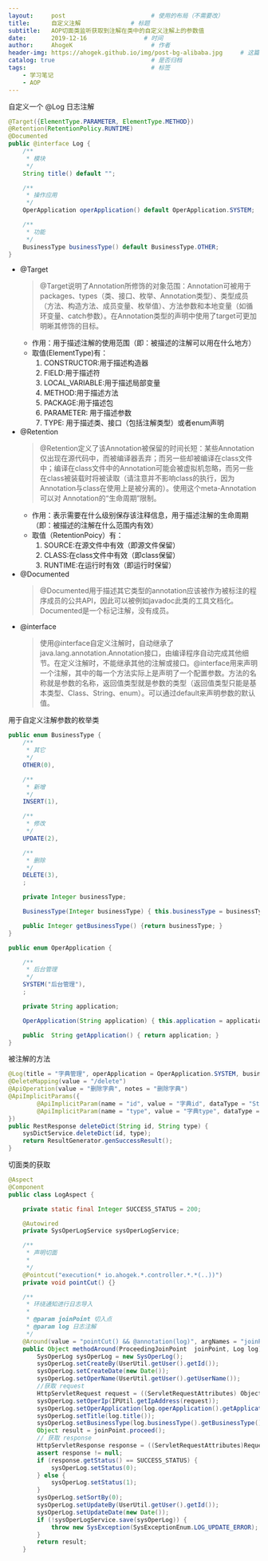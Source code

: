 ```yaml
---
layout:     post                        # 使用的布局（不需要改）
title:      自定义注解              # 标题
subtitle:   AOP切面类监听获取到注解在类中的自定义注解上的参数值
date:       2019-12-16                # 时间
author:     AhogeK                      # 作者
header-img: https://ahogek.github.io/img/post-bg-alibaba.jpg     # 这篇文章标题背景图片
catalog: true                           # 是否归档
tags:                                   # 标签
    - 学习笔记
    - AOP
---
```

自定义一个 @Log 日志注解

```java
@Target({ElementType.PARAMETER, ElementType.METHOD})
@Retention(RetentionPolicy.RUNTIME)
@Documented
public @interface Log {
    /**
     * 模块
     */
    String title() default "";

    /**
     * 操作应用
     */
    OperApplication operApplication() default OperApplication.SYSTEM;

    /**
     * 功能
     */
    BusinessType businessType() default BusinessType.OTHER;
}
```

* @Target
    >@Target说明了Annotation所修饰的对象范围：Annotation可被用于 packages、types（类、接口、枚举、Annotation类型）、类型成员（方法、构造方法、成员变量、枚举值）、方法参数和本地变量（如循环变量、catch参数）。在Annotation类型的声明中使用了target可更加明晰其修饰的目标。
    * 作用：用于描述注解的使用范围（即：被描述的注解可以用在什么地方）
    * 取值(ElementType)有：
        1. CONSTRUCTOR:用于描述构造器
        2. FIELD:用于描述符
        3. LOCAL_VARIABLE:用于描述局部变量
        4. METHOD:用于描述方法
        5. PACKAGE:用于描述包
        6. PARAMETER: 用于描述参数
        7. TYPE: 用于描述类、接口（包括注解类型）或者enum声明
* @Retention
    >@Retention定义了该Annotation被保留的时间长短：某些Annotation仅出现在源代码中，而被编译器丢弃；而另一些却被编译在class文件中；编译在class文件中的Annotation可能会被虚拟机忽略，而另一些在class被装载时将被读取（请注意并不影响class的执行，因为Annotation与class在使用上是被分离的）。使用这个meta-Annotation可以对 Annotation的“生命周期”限制。
    * 作用：表示需要在什么级别保存该注释信息，用于描述注解的生命周期（即：被描述的注解在什么范围内有效）
    * 取值（RetentionPoicy）有：
        1. SOURCE:在源文件中有效（即源文件保留）
        2. CLASS:在class文件中有效（即class保留）
        3. RUNTIME:在运行时有效（即运行时保留）
* @Documented
    >@Documented用于描述其它类型的annotation应该被作为被标注的程序成员的公共API，因此可以被例如javadoc此类的工具文档化。Documented是一个标记注解，没有成员。
* @interface
    >使用@interface自定义注解时，自动继承了java.lang.annotation.Annotation接口，由编译程序自动完成其他细节。在定义注解时，不能继承其他的注解或接口。@interface用来声明一个注解，其中的每一个方法实际上是声明了一个配置参数。方法的名称就是参数的名称，返回值类型就是参数的类型（返回值类型只能是基本类型、Class、String、enum）。可以通过default来声明参数的默认值。

用于自定义注解参数的枚举类

```java
public enum BusinessType {
    /**
     * 其它
     */
    OTHER(0),

    /**
     * 新增
     */
    INSERT(1),

    /**
     * 修改
     */
    UPDATE(2),

    /**
     * 删除
     */
    DELETE(3),
    ;

    private Integer businessType;

    BusinessType(Integer businessType) { this.businessType = businessType; }

    public Integer getBusinessType() {return businessType; }
}

public enum OperApplication {

    /**
     * 后台管理
     */
    SYSTEM("后台管理"),
    ;

    private String application;

    OperApplication(String application) { this.application = application; }

    public  String getApplication() { return application; }
}
```

被注解的方法

```java
@Log(title = "字典管理", operApplication = OperApplication.SYSTEM, businessType = BusinessType.DELETE)
@DeleteMapping(value = "/delete")
@ApiOperation(value = "删除字典", notes = "删除字典")
@ApiImplicitParams({
        @ApiImplicitParam(name = "id", value = "字典id", dataType = "String", paramType = "query"),
        @ApiImplicitParam(name = "type", value = "字典type", dataType = "String", paramType = "query")
})
public RestResponse deleteDict(String id, String type) {
    sysDictService.deleteDict(id, type);
    return ResultGenerator.genSuccessResult();
}
```

切面类的获取

```java
@Aspect
@Component
public class LogAspect {

    private static final Integer SUCCESS_STATUS = 200;

    @Autowired
    private SysOperLogService sysOperLogService;

    /**
     * 声明切面
     *
     */
    @Pointcut("execution(* io.ahogek.*.controller.*.*(..))")
    private void pointCut() {}

    /**
     * 环绕通知进行日志导入
     *
     * @param joinPoint 切入点
     * @param log 日志注解
     */
    @Around(value = "pointCut() && @annotation(log)", argNames = "joinPoint, log")
    public Object methodAround(ProceedingJoinPoint  joinPoint, Log log) throws Throwable {
        SysOperLog sysOperLog = new SysOperLog();
        sysOperLog.setCreateBy(UserUtil.getUser().getId());
        sysOperLog.setCreateDate(new Date());
        sysOperLog.setOperName(UserUtil.getUser().getUserName());
        //获取 request
        HttpServletRequest request = ((ServletRequestAttributes) Objects.requireNonNull(RequestContextHolder.getRequestAttributes())).getRequest();
        sysOperLog.setOperIp(IPUtil.getIpAddress(request));
        sysOperLog.setOperApplication(log.operApplication().getApplication());
        sysOperLog.setTitle(log.title());
        sysOperLog.setBusinessType(log.businessType().getBusinessType());
        Object result = joinPoint.proceed();
        // 获取 response
        HttpServletResponse response = ((ServletRequestAttributes)RequestContextHolder.getRequestAttributes()).getResponse();
        assert response != null;
        if (response.getStatus() == SUCCESS_STATUS) {
            sysOperLog.setStatus(0);
        } else {
            sysOperLog.setStatus(1);
        }
        sysOperLog.setSortBy(0);
        sysOperLog.setUpdateBy(UserUtil.getUser().getId());
        sysOperLog.setUpdateDate(new Date());
        if (!sysOperLogService.save(sysOperLog)) {
            throw new SysException(SysExceptionEnum.LOG_UPDATE_ERROR);
        }
        return result;
    }
```